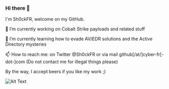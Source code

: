 ### Hi there 👋

I'm Sh0ckFR, welcome on my GitHub.

🔭 I’m currently working on Cobalt Strike payloads and related stuff

🌱 I’m currently learning how to evade AV/EDR solutions and the Active Directory mysteries

📫 How to reach me: on Twitter @Sh0ckFR or via mail github[/at/]cyber-fr[-dot-]com (Do not contact me for illegal things please)

By the way, I accept beers if you like my work ;)

![Alt Text](https://raw.githubusercontent.com/Sh0ckFR/Sh0ckFR/main/hackerman.gif)
